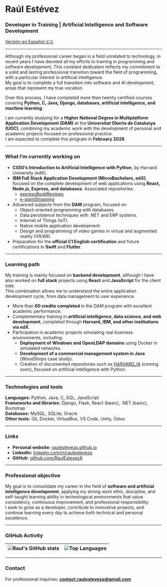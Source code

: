 # Raúl Estévez

### Developer in Training | Artificial Intelligence and Software Development

[Versión en Español 🇪🇸](./README_es.md)

---

Although my professional career began in a field unrelated to technology, in recent years I have devoted all my efforts to training in programming and software development. This constant dedication reflects my commitment to a solid and lasting professional transition toward the field of programming, with a particular interest in artificial intelligence.  
My goal is to complete a full transition into software and AI development, areas that represent my true vocation.

Over this process, I have completed more than twenty certified courses covering **Python, C, Java, Django, databases, artificial intelligence, and machine learning**.  

I am currently studying for a **Higher National Degree in Multiplatform Application Development (DAM)** at the **Universitat Oberta de Catalunya (UOC)**, combining my academic work with the development of personal and academic projects focused on professional practice.  
I am expected to complete this program in **February 2026**.

---

### What I’m currently working on

- **CS50’s Introduction to Artificial Intelligence with Python**, by Harvard University (edX).  
- **IBM Full Stack Application Development (MicroBachelors, edX)**, focused on the complete development of web applications using **React, Node.js, Express, and databases**. Associated repositories:  
  - [expressBookReviews](https://github.com/RaulEstevezA/expressBookReviews)  
  - [e-plantShopping](https://github.com/RaulEstevezA/e-plantShopping)  
- Advanced subjects from the **DAM** program, focused on:
  - Object-oriented programming with databases.  
  - Data persistence techniques with .NET and ERP systems.  
  - Internet of Things (IoT).  
  - Native mobile application development.  
  - Design and programming of video games in virtual and augmented reality (VR/AR).  
- Preparation for the **official C1 English certification** and future certifications in **Swift** and **Flutter**.

---

### Learning path

My training is mainly focused on **backend development**, although I have also worked on **full stack** projects using **React** and **JavaScript** for the client side.  
This combination allows me to understand the entire application development cycle, from data management to user experience.

- More than **60 credits completed** in the DAM program with excellent academic performance.  
- Complementary training in **artificial intelligence, data science, and web development**, completed through **Harvard, IBM, and other institutions via edX**.  
- Participation in academic projects simulating real business environments, including:  
  - **Deployment of Windows and OpenLDAP domains** using Docker in simulated networks.  
  - **Development of a commercial management system in Java** (*WoodShops* case study).  
  - Creation of documented repositories such as [HARVARD_IA](https://github.com/RaulEstevezA/HARVARD_IA) (coming soon), focused on artificial intelligence with Python.

---

### Technologies and tools

**Languages:** Python, Java, C, SQL, JavaScript  
**Frameworks and libraries:** Django, Flask, React (basic), .NET (basic), Bootstrap  
**Databases:** MySQL, SQLite, Oracle  
**Other tools:** Git, Docker, VirtualBox, VS Code, Unity, Odoo

---

### Links

- **Personal website:** [raulesteveza.github.io](https://raulesteveza.github.io/)  
- **LinkedIn:** [linkedin.com/in/raulesteveza](https://www.linkedin.com/in/raulesteveza/)  
- **GitHub:** [github.com/RaulEstevezA](https://github.com/RaulEstevezA)

---

### Professional objective

My goal is to consolidate my career in the field of **software and artificial intelligence development**, applying my strong work ethic, discipline, and self-taught learning ability in technological environments that value consistency, continuous improvement, and professional responsibility.  
I seek to grow as a developer, contribute to innovative projects, and continue learning every day to achieve both technical and personal excellence.

---

### GitHub Activity

| ![Raul's GitHub stats](https://github-readme-stats.vercel.app/api?username=RaulEstevezA&show_icons=true&theme=default) | ![Top Languages](https://github-readme-stats.vercel.app/api/top-langs/?username=RaulEstevezA&layout=compact&theme=default) |
| ------------- | ------------- |

---

### Contact

For professional inquiries: **contact.raulesteveza@gmail.com**